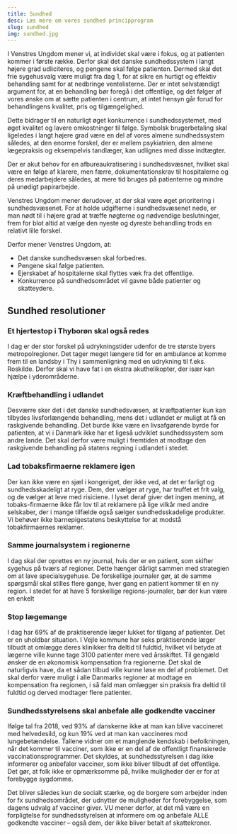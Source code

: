 ```yaml
---
title: Sundhed
desc: Læs mere om vores sundhed principprogram
slug: sundhed
img: sundhed.jpg
---
```


I Venstres Ungdom mener vi, at individet skal være i fokus, og at patienten kommer i første række. Derfor skal det danske sundhedssystem i langt højere grad udliciteres, og pengene skal følge patienten. Dermed skal det frie sygehusvalg være muligt fra dag 1, for at sikre en hurtigt og effektiv behandling samt for at nedbringe ventelisterne. Der er intet selvstændigt argument for, at en behandling bør foregå i det offentlige, og det følger af vores ønske om at sætte patienten i centrum, at intet hensyn går forud for behandlingens kvalitet, pris og tilgængelighed.

Dette bidrager til en naturligt øget konkurrence i sundhedssystemet, med øget kvalitet og lavere omkostninger til følge. Symbolsk brugerbetaling skal ligeledes i langt højere grad være en del af vores almene sundhedssystem således, at den enorme forskel, der er mellem psykiatrien, den almene lægepraksis og eksempelvis tandlæger, kan udlignes med disse indtægter.

Der er akut behov for en afbureaukratisering i sundhedsvæsnet, hvilket skal være en følge af klarere, men færre, dokumentationskrav til hospitalerne og deres medarbejdere således, at mere tid bruges på patienterne og mindre på unødigt papirarbejde.

Venstres Ungdom mener derudover, at der skal være øget prioritering i sundhedsvæsenet. For at holde udgifterne i sundhedsvæsenet nede, er man nødt til i højere grad at træffe nøgterne og nødvendige beslutninger, frem for blot altid at vælge den nyeste og dyreste behandling trods en relativt lille forskel.

Derfor mener Venstres Ungdom, at:

- Det danske sundhedsvæsen skal forbedres.
- Pengene skal følge patienten.
- Ejerskabet af hospitalerne skal flyttes væk fra det offentlige.
- Konkurrence på sundhedsområdet vil gavne både patienter og skatteydere.

## Sundhed resolutioner

### Et hjertestop i Thyborøn skal også redes

I dag er der stor forskel på udrykningstider udenfor de tre største byers metropolregioner. Det tager meget længere tid for en ambulance at komme frem til en landsby i Thy i sammenligning med en udrykning til f.eks. Roskilde. Derfor skal vi have fat i en ekstra akuthelikopter, der især kan hjælpe i yderområderne.

### Kræftbehandling i udlandet

Desværre sker det i det danske sundhedsvæsen, at kræftpatienter kun kan tilbydes livsforlængende behandling, mens det i udlandet er muligt at få en raskgivende behandling. Det burde ikke være en livsafgørende byrde for patienten, at vi i Danmark ikke har et ligeså udviklet sundhedssystem som andre lande. Det skal derfor være muligt i fremtiden at modtage den raskgivende behandling på statens regning i udlandet i stedet.

### Lad tobaksfirmaerne reklamere igen

Der kan ikke være en sjæl i kongeriget, der ikke ved, at det er farligt og sundhedsskadeligt at ryge. Dem, der vælger at ryge, har truffet et frit valg, og de vælger at leve med risiciene. I lyset deraf giver det ingen mening, at tobaks-firmaerne ikke får lov til at reklamere på lige vilkår med andre selskaber, der i mange tilfælde også sælger sundhedsskadelige produkter. Vi behøver ikke barnepigestatens beskyttelse for at modstå tobakfirmaernes reklamer.

### Samme journalsystem i regionerne

I dag skal der oprettes en ny journal, hvis der er en patient, som skifter sygehus på tværs af regioner. Dette hænger dårligt sammen med strategien om at lave specialsygehuse. De forskellige journaler gør, at de samme spørgsmål skal stilles flere gange, hver gang en patient kommer til en ny region. I stedet for at have 5 forskellige regions-journaler, bør der kun være en enkelt

### Stop lægemange

I dag har 69% af de praktiserende læger lukket for tilgang af patienter. Det er en uholdbar situation. I Vejle kommune har seks praktiserende læger tilbudt at omlægge deres klinikker fra deltid til fuldtid, hvilket vil betyde at lægerne ville kunne tage 3100 patienter mere ved årsskiftet. Til gengæld ønsker de en økonomisk kompensation fra regionerne. Det skal de naturligvis have, da et sådan tilbud ville kunne løse en del af problemet. Det skal derfor være muligt i alle Danmarks regioner at modtage en kompensation fra regionen, i så fald man omlægger sin praksis fra deltid til fuldtid og derved modtager flere patienter.

### Sundhedsstyrelsens skal anbefale alle godkendte vacciner

Ifølge tal fra 2018, ved 93% af danskerne ikke at man kan blive vaccineret med helvedesild, og kun 19% ved at man kan vaccineres mod lungebetændelse. Tallene vidner om et manglende kendskab i befolkningen, når det kommer til vacciner, som ikke er en del af de offentligt finansierede vaccinationsprogrammer. Det skyldes, at sundhedsstyrelsen i dag ikke informerer og anbefaler vacciner, som ikke bliver tilbudt af det offentlige. Det gør, at folk ikke er opmærksomme på, hvilke muligheder der er for at forebygge sygdomme. 

Det bliver således kun de socialt stærke, og de borgere som arbejder inden for fx sundhedsområdet, der udnytter de muligheder for forebyggelse, som dagens udvalg af vacciner giver. VU mener derfor, at det må være en forpligtelse for sundhedsstyrelsen at informere om og anbefale ALLE godkendte vacciner – også dem, der ikke bliver betalt af skattekroner.